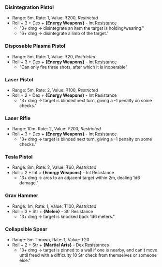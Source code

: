 ### Disintegration Pistol
- Range: 5m, Rate: 1, Value: ₮200, *Restricted*
- Roll + 3 + Dex + **{Energy Weapons}** - Int Resistance
	- "3+ dmg → disintegrate an item the target is holding/wearing."
	- "6+ dmg → disintegrate a limb of the target."
### Disposable Plasma Pistol
- Range: 5m, Rate: 1, Value: ₮20, *Restricted*
- Roll + 3 + Dex + **{Energy Weapons}** - Int Resistance
	- "Can only fire three shots, after which it is inoperable"
### Laser Pistol
- Range: 5m, Rate: 2, Value: ₮100, *Restricted*
- Roll + 2 + Dex + **{Energy Weapons}** - Int Resistance
	- "3+ dmg → target is blinded next turn, giving a -1 penalty on some checks."
### Laser Rifle
- Range: 10m, Rate: 2, Value: ₮200, *Restricted*
- Roll + 3 + Dex + **{Energy Weapons}** - Int Resistance
	- "3+ dmg → target is blinded next turn, giving a -1 penalty on some checks."
### Tesla Pistol
- Range: 8m, Rate: 2, Value: ₮60, *Restricted*
- Roll + 2 + Int + **{Energy Weapons}** - Int Resistance
    - "3+ dmg → arcs to an adjacent target within 2m, dealing 1d6 damage."
### Grav Hammer
- Range: 1m, Rate: 1, Value: ₮100, *Restricted*
- Roll + 3 + Str + **{Melee}** - Str Resistance
    - "3+ dmg → target is knocked back 1d6 meters."
### Collapsible Spear
- Range: 5m Thrown, Rate: 1, Value: ₮20
- Roll + 2 + Str + **{Martial Arts}** - Dex Resistances
	- "3+ dmg → target is pinned to a wall if one is nearby, and can't move until freed with a difficulty 10 Str check from themselves or someone else."